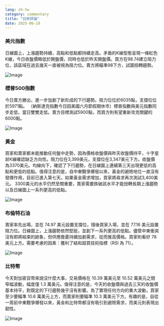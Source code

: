 ```yaml
---
lang: zh-tw
category: commentary
title: "日終評論"
date: 2025-06-19
---
```


### 美元指數

日線圖上，上漲趨勢持續，高點和低點都持續走高。矛盾的K線型態呈現一條紅色K線，今日收盤價略低於開盤價，同時也低於昨天開盤價。買方在98.74建立阻力位，該區域在過去幾天一直被視為阻力位。賣方將瞄準98下方，試圖扭轉趨勢。

![Image](https://markleighedu.github.io/img/Jun-2025/19-Jun-2025/usdindex.jpg)

### 標普500指數

今日賣方勝出，進一步加劇了新形成的下行趨勢。阻力位位於6035點，支撐位位於5971點。 （納斯達克指數今日因美國六月節假期休市）標普指數與美元指數同步走低，當日雙雙走低。賣方目標測試5900點，而買方則有望重新攻克關鍵的6000點。

![Image](https://markleighedu.github.io/img/Jun-2025/19-Jun-2025/sp500.jpg)

### 黃金

買家和賣家都未能推動任何盤中走勢，因為價格收盤價與昨天收盤價持平，十字星狀K線確認缺乏方向性。阻力位在3,399美元，支撐位在3,347美元下方。收盤價為3370美元。均線向下，確認了下行趨勢，在日線圖上連續第三天出現更低的高點和更低的低點。值得注意的是，自中東戰爭爆發以來，黃金的避險地位一直沒有發揮作用，目前已進入第七天。如果黃金需求增加，買家將尋求再次測試3,400美元。 3300美元的水平仍然至關重要，賣家需要跌破該水平才能扭轉長期上漲趨勢以及日線圖上一系列更高的低點。

![Image](https://markleighedu.github.io/img/Jun-2025/19-Jun-2025/gold.jpg)

### 布倫特石油

賣家率先出場，並在 74.97 美元設置支撐位，隨後買家入場，並在 77.16 美元設置阻力位。日線圖上，上漲趨勢依然堅挺，並創下一系列更高的低點。儘管中東衝突沒有即將結束的跡象，但供應擔憂持續加劇需求，從而推高價格。買家則看好 78 美元上方。需要考慮的因素：獲利了結和超買技術指標（RSI 為 71）。

![Image](https://markleighedu.github.io/img/Jun-2025/19-Jun-2025/brentoil.jpg)

### 比特幣

今天對加密貨幣來說沒什麼大事，交易價格在 10.39 萬美元至 10.52 萬美元之間窄幅波動，幅度僅 1.3 萬美元。值得注意的是，今天的收盤價與過去三天的收盤價基本持平，對既定的下行趨勢幾乎沒有影響。為了實現任何方向的重大波動，買家至少要瞄準 10.6 萬美元上方，而賣家則要瞄準 10.3 萬美元下方。有趣的是，自從一周前中東戰爭爆發以來，黃金和比特幣都沒有吸引到避險需求，而美元則表現出韌性。

![Image](https://markleighedu.github.io/img/Jun-2025/19-Jun-2025/bitcoin.jpg)

